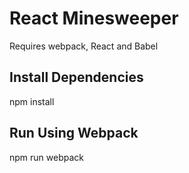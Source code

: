 # React Minesweeper
Requires webpack, React and Babel

## Install Dependencies
npm install

## Run Using Webpack
npm run webpack